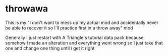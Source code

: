 # throwawa

This is my "i don't want to mess up my actual mod and accidentally never be able to recover it so I'll practice first in a throw away" mod

Generally I just restart with A Triangle's tutorial data pack because somehow I made an alteration and everything went wrong 
so I just take that one and change one thing until i get it right
